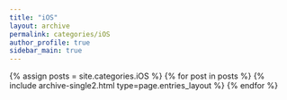 ```yaml
---
title: "iOS"
layout: archive
permalink: categories/iOS
author_profile: true
sidebar_main: true
---
```



{% assign posts = site.categories.iOS %}
{% for post in posts %} {% include archive-single2.html type=page.entries_layout %} {% endfor %}